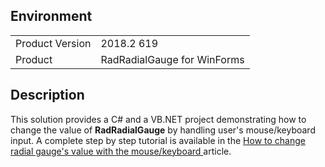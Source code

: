 ## Environment
<table>
	<tr>
		<td>Product Version</td>
		<td>2018.2 619</td>
	</tr>
	<tr>
		<td>Product</td>
		<td>RadRadialGauge for WinForms</td>
	</tr>
</table>


## Description 

This solution provides a C# and a VB.NET project demonstrating how to change the value of **RadRadialGauge** by handling user's mouse/keyboard input. A complete step by step tutorial is available in the [How to change radial gauge's value with the mouse/keyboard ](https://docs.telerik.com/devtools/winforms/knowledge-base/how-to-change-gauges-value-with-the-mouse-keyboard) article.
